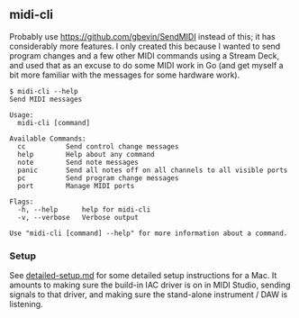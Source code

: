 ## midi-cli

Probably use https://github.com/gbevin/SendMIDI instead of this; it has considerably more features. I only
created this because I wanted to send program changes and a few other MIDI commands using a Stream Deck, and used
that as an excuse to do some MIDI work in Go (and get myself a bit more familiar with the messages for
some hardware work).

```shell
$ midi-cli --help
Send MIDI messages

Usage:
  midi-cli [command]

Available Commands:
  cc          Send control change messages
  help        Help about any command
  note        Send note messages
  panic       Send all notes off on all channels to all visible ports
  pc          Send program change messages
  port        Manage MIDI ports

Flags:
  -h, --help      help for midi-cli
  -v, --verbose   Verbose output

Use "midi-cli [command] --help" for more information about a command.
```

### Setup

See [detailed-setup.md](docs/detailed-setup.md) for some detailed setup instructions for a Mac. It amounts to
making sure the build-in IAC driver is on in MIDI Studio, sending signals to that driver, and making sure the
stand-alone instrument / DAW is listening.
